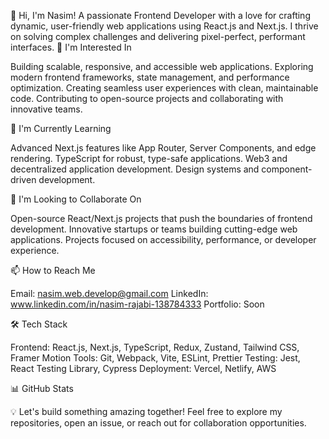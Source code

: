 
👋 Hi, I'm Nasim! A passionate Frontend Developer with a love for crafting dynamic, user-friendly web applications using React.js and Next.js. I thrive on solving complex challenges and delivering pixel-perfect, performant interfaces.
👀 I'm Interested In

Building scalable, responsive, and accessible web applications.
Exploring modern frontend frameworks, state management, and performance optimization.
Creating seamless user experiences with clean, maintainable code.
Contributing to open-source projects and collaborating with innovative teams.

🌱 I'm Currently Learning

Advanced Next.js features like App Router, Server Components, and edge rendering.
TypeScript for robust, type-safe applications.
Web3 and decentralized application development.
Design systems and component-driven development.

💞️ I'm Looking to Collaborate On

Open-source React/Next.js projects that push the boundaries of frontend development.
Innovative startups or teams building cutting-edge web applications.
Projects focused on accessibility, performance, or developer experience.

📫 How to Reach Me

Email: nasim.web.develop@gmail.com
LinkedIn: www.linkedin.com/in/nasim-rajabi-138784333
Portfolio: Soon


🛠️ Tech Stack

Frontend: React.js, Next.js, TypeScript, Redux, Zustand, Tailwind CSS, Framer Motion
Tools: Git, Webpack, Vite, ESLint, Prettier
Testing: Jest, React Testing Library, Cypress
Deployment: Vercel, Netlify, AWS

📊 GitHub Stats


💡 Let's build something amazing together! Feel free to explore my repositories, open an issue, or reach out for collaboration opportunities.
